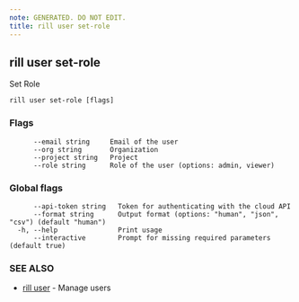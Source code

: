 ```yaml
---
note: GENERATED. DO NOT EDIT.
title: rill user set-role
---
```

## rill user set-role

Set Role

```
rill user set-role [flags]
```

### Flags

```
      --email string     Email of the user
      --org string       Organization
      --project string   Project
      --role string      Role of the user (options: admin, viewer)
```

### Global flags

```
      --api-token string   Token for authenticating with the cloud API
      --format string      Output format (options: "human", "json", "csv") (default "human")
  -h, --help               Print usage
      --interactive        Prompt for missing required parameters (default true)
```

### SEE ALSO

* [rill user](user.md)	 - Manage users

